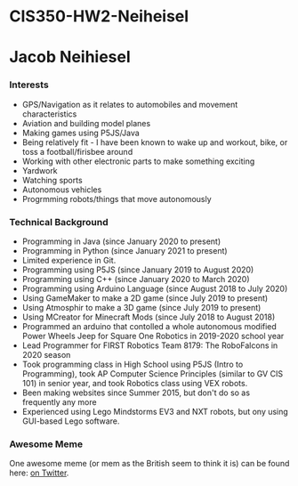 # CIS350-HW2-Neiheisel
# Jacob Neihiesel
### Interests
* GPS/Navigation as it relates to automobiles and movement characteristics
* Aviation and building model planes
* Making games using P5JS/Java
* Being relatively fit - I have been known to wake up and workout, bike, or toss a football/firisbee around
* Working with other electronic parts to make something exciting
* Yardwork
* Watching sports
* Autonomous vehicles
* Progrmming robots/things that move autonomously
### Technical Background
* Programming in Java (since January 2020 to present)
* Programming in Python (since January 2021 to present)
* Limited experience in Git. 
* Programming using P5JS (since January 2019 to August 2020)
* Programming using C++ (since January 2020 to March 2020)
* Programming using Arduino Language (since August 2018 to July 2020)
* Using GameMaker to make a 2D game (since July 2019 to present)
* Using Atmosphir to make a 3D game (since July 2019 to present)
* Using MCreator for Minecraft Mods (since July 2018 to August 2018)
* Programmed an arduino that contolled a whole autonomous modified Power Wheels Jeep for Square One Robotics in 2019-2020 school year
* Lead Programmer for FIRST Robotics Team 8179: The RoboFalcons in 2020 season
* Took programming class in High School using P5JS (Intro to Programming), took AP Computer Science Principles (similar to GV CIS 101) in senior year, and took Robotics class using VEX robots. 
* Been making websites since Summer 2015, but don't do so as frequently any more
* Experienced using Lego Mindstorms EV3 and NXT robots, but ony using GUI-based Lego software.
### Awesome Meme
One awesome meme (or mem as the British seem to think it is) can be found here: [on Twitter](https://pbs.twimg.com/media/EKGOf9eXYAADFfX?format=png&name=900x900).
